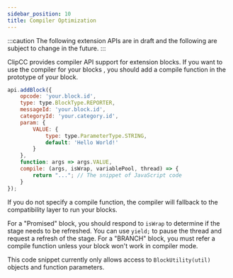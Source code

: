 ```yaml
---
sidebar_position: 10
title: Compiler Optimization
---
```

:::caution
The following extension APIs are in draft and the following are subject to change in the future.
:::

ClipCC provides compiler API support for extension blocks. If you want to use the compiler for your blocks , you should add a compile function in the prototype of your block.

```javascript
api.addBlock({
    opcode: 'your.block.id',
    type: type.BlockType.REPORTER,
    messageId: 'your.block.id',
    categoryId: 'your.category.id',
    param: {
        VALUE: {
            type: type.ParameterType.STRING,
            default: 'Hello World!'
        }
    },
    function: args => args.VALUE,
    compile: (args, isWrap, variablePool, thread) => {
        return "..."; // The snippet of JavaScript code
    }
});
```
If you do not specify a compile function, the compiler will fallback to the compatibility layer to run your blocks.

For a "Promised" block, you should respond to ``isWrap`` to determine if the stage needs to be refreshed. You can use ``yield;`` to pause the thread and request a refresh of the stage. For a "BRANCH" block, you must refer a compile function unless your block won't work in compiler mode.

This code snippet currently only allows access to ``BlockUtility(util)`` objects and function parameters.